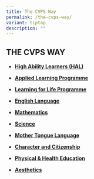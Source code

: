 ```yaml
---
title: The CVPS Way
permalink: /the-cvps-way/
variant: tiptap
description: ""
---
```

<h2><strong>THE CVPS WAY</strong></h2>
<p></p>
<ul data-tight="true" class="tight">
<li>
<p><strong><a href="www.compassvalepri.moe.edu.sg/high-ability-learners-hal/" rel="noopener noreferrer nofollow" target="_blank">High Ability Learners (HAL)</a></strong>
</p>
</li>
<li>
<p><strong><a href="https://www.compassvalepri.moe.edu.sg/the-cvps-way/our-tlc-experience/alp/" rel="noopener noreferrer nofollow" target="_blank">Applied Learning Programme</a></strong>
</p>
</li>
<li>
<p><strong><a href="https://www.compassvalepri.moe.edu.sg/the-cvps-way/our-tlc-experience/llp/" rel="noopener noreferrer nofollow" target="_blank">Learning for Life Programme</a></strong>
</p>
</li>
<li>
<p><strong><a href="https://www.compassvalepri.moe.edu.sg/the-cvps-way/english-language/" rel="noopener noreferrer nofollow" target="_blank">English Language</a></strong>
</p>
</li>
<li>
<p><strong><a href="https://www.compassvalepri.moe.edu.sg/the-cvps-way/mathematics/" rel="noopener noreferrer nofollow" target="_blank">Mathematics</a></strong>
</p>
</li>
<li>
<p><strong><a href="https://www.compassvalepri.moe.edu.sg/the-cvps-way/department/science/" rel="noopener noreferrer nofollow" target="_blank">Science</a></strong>
</p>
</li>
<li>
<p><strong><a href="https://www.compassvalepri.moe.edu.sg/the-cvps-way/mother-tongue-language/chinese-language/" rel="noopener noreferrer nofollow" target="_blank">Mother Tongue Language</a></strong>
</p>
</li>
<li>
<p><strong><a href="https://www.compassvalepri.moe.edu.sg/the-cvps-way/character-and-citizenship/cceoverview/" rel="noopener noreferrer nofollow" target="_blank">Character and Citizenship</a></strong>
</p>
</li>
<li>
<p><strong><a href="https://www.compassvalepri.moe.edu.sg/the-cvps-way/department/physical-and-health-education/" rel="noopener noreferrer nofollow" target="_blank">Physical &amp; Health Education</a></strong>
</p>
</li>
<li>
<p><strong><a href="https://www.compassvalepri.moe.edu.sg/the-cvps-way/department/aesthetics/" rel="noopener noreferrer nofollow" target="_blank">Aesthetics</a></strong>
</p>
</li>
</ul>
<p></p>
<p></p>